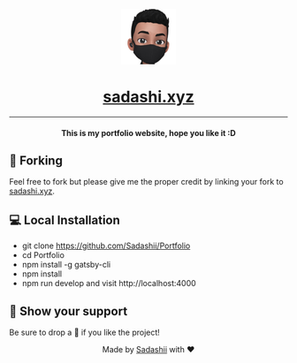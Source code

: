 <a href="https://sadashi.xyz">
  <div align="center">
    <img src="./static/logo.png" width="100" />
  </div>
  <h1 align="center">
    sadashi.xyz
  </h1>
</a>
<hr>
<h4 style="text-align: center">This is my portfolio website, hope you like it :D</h4>

## 👋 Forking
Feel free to fork but please give me the proper credit by linking your fork to [sadashi.xyz](https://sadashi.xyz).

## 💻 Local Installation
- git clone https://github.com/Sadashii/Portfolio
- cd Portfolio
- npm install -g gatsby-cli
- npm install
- npm run develop and visit http://localhost:4000

## 👋 Show your support
Be sure to drop a 🌟 if you like the project!

<div align="center">
Made by <a href="https://GitHub.com/Sadashii">Sadashii</a> with ❤
</div>    
